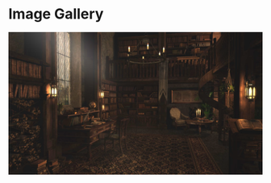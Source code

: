 # Image Gallery

<img src="1687557198868729.png" alt=""/>
<img src="1716875710692339.png" alt=""/>

